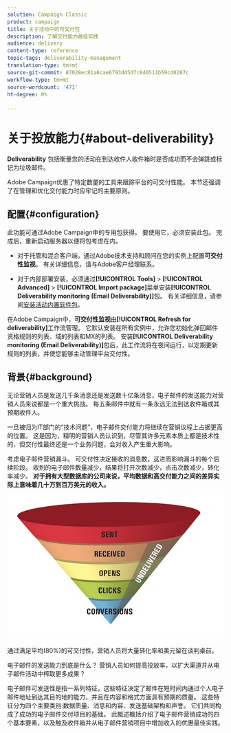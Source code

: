```yaml
---
solution: Campaign Classic
product: campaign
title: 关于活动中的可交付性
description: 了解交付能力最佳实践
audience: delivery
content-type: reference
topic-tags: deliverability-management
translation-type: tm+mt
source-git-commit: 87028ec81a8cae6793d45d7c840511b59cd0287c
workflow-type: tm+mt
source-wordcount: '471'
ht-degree: 0%

---
```



# 关于投放能力{#about-deliverability}

**Deliverability** 包括衡量您的活动在到达收件人收件箱时是否成功而不会弹跳或标记为垃圾邮件。

Adobe Campaign优惠了特定数量的工具来跟踪平台的可交付性能。 本节还强调了在管理和优化交付能力时应牢记的主要原则。

## 配置{#configuration}

此功能可通过Adobe Campaign中的专用包获得。 要使用它，必须安装此包。 完成后，重新启动服务器以便将包考虑在内。
* 对于托管和混合客户端，通过Adobe技术支持和顾问在您的实例上配置&#x200B;**可交付性监视**。 有关详细信息，请与Adobe客户经理联系。

* 对于内部部署安装，必须通过&#x200B;**[!UICONTROL Tools]** > **[!UICONTROL Advanced]** > **[!UICONTROL Import package]**&#x200B;菜单安装&#x200B;**[!UICONTROL Deliverability monitoring (Email Deliverability)]**&#x200B;包。 有关详细信息，请参阅[安装活动内置软件包](../../installation/using/installing-campaign-standard-packages.md)。

在Adobe Campaign中，**可交付性监视**&#x200B;由&#x200B;**[!UICONTROL Refresh for deliverability]**&#x200B;工作流管理。 它默认安装在所有实例中，允许您初始化弹回邮件资格规则的列表、域的列表和MX的列表。 安装&#x200B;**[!UICONTROL Deliverability monitoring (Email Deliverability)]**&#x200B;包后，此工作流将在夜间运行，以定期更新规则的列表，并使您能够主动管理平台交付性。

## 背景{#background}

无论营销人员是发送几千条消息还是发送数十亿条消息，电子邮件的发送能力对营销人员来说都是一个重大挑战。 每五条邮件中就有一条永远无法到达收件箱或其预期收件人。

一旦被归为IT部门的“技术问题”，电子邮件交付能力将继续在营销议程上占据更高的位置。 这是因为，精明的营销人员认识到，尽管其许多元素本质上都是技术性的，但交付性最终还是一个业务问题，会对收入产生重大影响。

考虑电子邮件营销漏斗。 可交付性决定接收的消息数，这进而影响漏斗的每个后续阶段。 收到的电子邮件数量减少，结果将打开次数减少，点击次数减少，转化率减少。 **对于拥有大型数据库的公司来说，平均数据和高交付能力之间的差异实际上意味着几十万到百万美元的收入。**

![](assets/deliverability_overview_1.png)

通过满足平均(80%)的可交付性，营销人员将大量转化率和美元留在谈判桌前。

电子邮件的发送能力到底是什么？ 营销人员如何提高投放率，以扩大渠道并从电子邮件活动中榨取更多成果？

电子邮件可发送性是指一系列特征，这些特征决定了邮件在短时间内通过个人电子邮件地址到达其目的地的能力，并且在内容和格式方面具有预期的质量。 这些特征分为四个主要类别:数据质量、消息和内容、发送基础架构和声誉。 它们共同构成了成功的电子邮件交付项目的基础。 此概述概括介绍了电子邮件营销成功的四个基本要素，以及触及收件箱并从电子邮件营销项目中增加收入的优惠最佳实践。

<!--![](assets/deliverability_overview_2.png)-->
